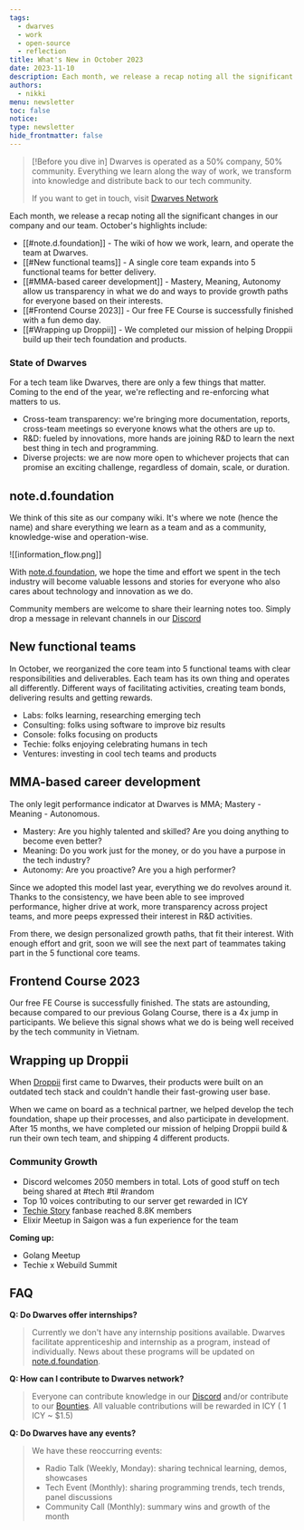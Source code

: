 ```yaml
---
tags:
  - dwarves
  - work
  - open-source
  - reflection
title: What's New in October 2023
date: 2023-11-10
description: Each month, we release a recap noting all the significant changes with our company and our team. October is our month for open-source and reflections.
authors:
  - nikki
menu: newsletter
toc: false
notice: 
type: newsletter
hide_frontmatter: false
---
```

> [!Before you dive in]
> Dwarves is operated as a 50% company, 50% community. Everything we learn along the way of work, we transform into knowledge and distribute back to our tech community.
> 
> If you want to get in touch, visit [Dwarves Network](http://discord.gg/dwarvesv)


Each month, we release a recap noting all the significant changes in our company and our team. October's highlights include:

- [[#note.d.foundation]] - The wiki of how we work, learn, and operate the team at Dwarves.
- [[#New functional teams]] - A single core team expands into 5 functional teams for better delivery.
- [[#MMA-based career development]] - Mastery, Meaning, Autonomy allow us transparency in what we do and ways to provide growth paths for everyone based on their interests.
- [[#Frontend Course 2023]] - Our free FE Course is successfully finished with a fun demo day.
- [[#Wrapping up Droppii]] - We completed our mission of helping Droppii build up their tech foundation and products.

### State of Dwarves
For a tech team like Dwarves, there are only a few things that matter. Coming to the end of the year, we're reflecting and re-enforcing what matters to us.
- Cross-team transparency: we're bringing more documentation, reports, cross-team meetings so everyone knows what the others are up to.
- R&D: fueled by innovations, more hands are joining R&D to learn the next best thing in tech and programming.
- Diverse projects: we are now more open to whichever projects that can promise an exciting challenge, regardless of domain, scale, or duration.

## note.d.foundation

We think of this site as our company wiki. It's where we note (hence the name) and share everything we learn as a team and as a community, knowledge-wise and operation-wise.

![[information_flow.png]]

With [note.d.foundation](note.d.foundation), we hope the time and effort we spent in the tech industry will become valuable lessons and stories for everyone who also cares about technology and innovation as we do.

Community members are welcome to share their learning notes too. Simply drop a message in relevant channels in our [Discord](http://discord.gg/dwarvesv)


## New functional teams

In October, we reorganized the core team into 5 functional teams with clear responsibilities and deliverables. Each team has its own thing and operates all differently. Different ways of facilitating activities, creating team bonds, delivering results and getting rewards.

- Labs: folks learning, researching emerging tech
- Consulting: folks using software to improve biz results
- Console: folks focusing on products
- Techie: folks enjoying celebrating humans in tech
- Ventures: investing in cool tech teams and products

## MMA-based career development

The only legit performance indicator at Dwarves is MMA; Mastery - Meaning - Autonomous.

- Mastery: Are you highly talented and skilled? Are you doing anything to become even better?
- Meaning: Do you work just for the money, or do you have a purpose in the tech industry?
- Autonomy: Are you proactive? Are you a high performer?

Since we adopted this model last year, everything we do revolves around it. Thanks to the consistency, we have been able to see improved performance, higher drive at work, more transparency across project teams, and more peeps expressed their interest in R&D activities.

From there, we design personalized growth paths, that fit their interest. With enough effort and grit, soon we will see the next part of teammates taking part in the 5 functional core teams.


## Frontend Course 2023

Our free FE Course is successfully finished. The stats are astounding, because compared to our previous Golang Course, there is a 4x jump in participants. We believe this signal shows what we do is being well received by the tech community in Vietnam.


## Wrapping up Droppii

When [Droppii](http://droppii.com/en/) first came to Dwarves, their products were built on an outdated tech stack and couldn't handle their fast-growing user base.

When we came on board as a technical partner, we helped develop the tech foundation, shape up their processes, and also participate in development. After 15 months, we have completed our mission of helping Droppii build & run their own tech team, and shipping 4 different products.


### Community Growth

- Discord welcomes 2050 members in total. Lots of good stuff on tech being shared at #tech #til #random
- Top 10 voices contributing to our server get rewarded in ICY
- [Techie Story](http://techiestory.net) fanbase reached 8.8K members
- Elixir Meetup in Saigon was a fun experience for the team

**Coming up:** 
- Golang Meetup
- Techie x Webuild Summit


## FAQ

**Q: Do Dwarves offer internships?**

> Currently we don't have any internship positions available. Dwarves facilitate apprenticeship and internship as a program, instead of individually. News about these programs will be updated on [note.d.foundation](note.d.foundation).


**Q: How can I contribute to Dwarves network?**
> Everyone can contribute knowledge in our [Discord](http://discord.gg/dwarvesv) and/or contribute to our [Bounties](http://earn.d.foundation).
> All valuable contributions will be rewarded in ICY ( 1 ICY ~ $1.5)

**Q: Do Dwarves have any events?**
> We have these reoccurring events:
> - Radio Talk (Weekly, Monday): sharing technical learning, demos, showcases
> - Tech Event (Monthly): sharing programming trends, tech trends, panel discussions
> - Community Call (Monthly):  summary wins and growth of the month
